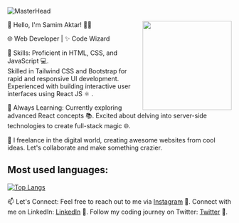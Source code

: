 ![MasterHead](https://user-images.githubusercontent.com/74038190/221352995-5ac18bdf-1a19-4f99-bbb6-77559b220470.gif)

<img align="right" width="200" height="200" src="https://user-images.githubusercontent.com/74038190/243078651-2c0eef4b-7b75-42bd-9722-4bea97a2d532.gif">

👋 Hello, I'm Samim Aktar! 👨‍💻

🌐 Web Developer | ✨ Code Wizard

💼 Skills:
Proficient in HTML, CSS, and JavaScript 💻.	
Skilled in Tailwind CSS and Bootstrap for rapid and responsive UI development.
Experienced with building interactive user interfaces using React JS ⚛️ .


🌱 Always Learning:
Currently exploring advanced React concepts 📚.
Excited about delving into server-side technologies to create full-stack magic 🌐.

🌟 I freelance in the digital world, creating awesome websites from cool ideas. Let's collaborate and make something crazier.

## Most used languages:
[![Top Langs](https://github-readme-stats.vercel.app/api/top-langs/?username=samimaktar-coder&layout=pie)](https://github.com/samimaktar-coder/github-readme-stats)

📫 Let's Connect:
Feel free to reach out to me via [Instagram](https://www.instagram.com/iam.samimaktar/) 📧.
Connect with me on LinkedIn: [LinkedIn](https://www.linkedin.com/in/samimaktr/) 🔗.
Follow my coding journey on Twitter: [Twitter](https://twitter.com/hellosamaktr) 🐣.

<!---
samimaktar-coder/samimaktar-coder is a ✨ special ✨ repository because its `README.md` (this file) appears on your GitHub profile.
You can click the Preview link to take a look at your changes.
--->

